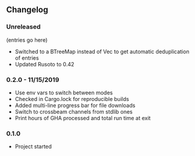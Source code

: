 ## Changelog

### Unreleased

(entries go here)

* Switched to a BTreeMap instead of Vec to get automatic deduplication of entries
* Updated Rusoto to 0.42

### 0.2.0 - 11/15/2019

* Use env vars to switch between modes
* Checked in Cargo.lock for reproducible builds
* Added multi-line progress bar for file downloads
* Switch to crossbeam channels from stdlib ones
* Print hours of GHA processed and total run time at exit

### 0.1.0

* Project started